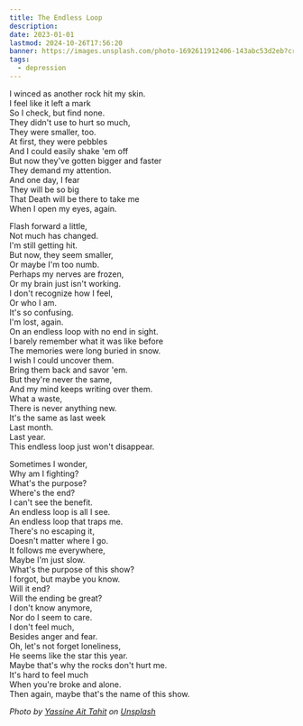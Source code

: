 ```yaml
---
title: The Endless Loop
description: 
date: 2023-01-01
lastmod: 2024-10-26T17:56:20
banner: https://images.unsplash.com/photo-1692611912406-143abc53d2eb?crop=entropy&cs=tinysrgb&fit=max&fm=jpg&ixid=M3wzNjAwOTd8MHwxfHNlYXJjaHw1NHx8ZW5kbGVzcyUyMGxvb3B8ZW58MHwwfHx8MTcyOTYxOTc1N3ww&ixlib=rb-4.0.3&q=80&w=1080
tags:
  - depression
---
```

I winced as another rock hit my skin.  
I feel like it left a mark  
So I check, but find none.  
They didn't use to hurt so much,  
They were smaller, too.  
At first, they were pebbles  
And I could easily shake 'em off  
But now they've gotten bigger and faster  
They demand my attention.  
And one day, I fear  
They will be so big  
That Death will be there to take me  
When I open my eyes, again.  
  
Flash forward a little,  
Not much has changed.  
I'm still getting hit.  
But now, they seem smaller,  
Or maybe I'm too numb.  
Perhaps my nerves are frozen,  
Or my brain just isn't working.  
I don't recognize how I feel,  
Or who I am.  
It's so confusing.  
I'm lost, again.  
On an endless loop with no end in sight.  
I barely remember what it was like before  
The memories were long buried in snow.  
I wish I could uncover them.  
Bring them back and savor 'em.  
But they're never the same,  
And my mind keeps writing over them.  
What a waste,  
There is never anything new.  
It's the same as last week  
Last month.  
Last year.  
This endless loop just won't disappear.  
  
Sometimes I wonder,  
Why am I fighting?  
What's the purpose?  
Where's the end?  
I can't see the benefit.  
An endless loop is all I see.  
An endless loop that traps me.  
There's no escaping it,  
Doesn't matter where I go.  
It follows me everywhere,  
Maybe I'm just slow.  
What's the purpose of this show?  
I forgot, but maybe you know.  
Will it end?  
Will the ending be great?  
I don't know anymore,  
Nor do I seem to care.  
I don't feel much,  
Besides anger and fear.  
Oh, let's not forget loneliness,  
He seems like the star this year.  
Maybe that's why the rocks don't hurt me.  
It's hard to feel much  
When you're broke and alone.  
Then again, maybe that's the name of this show.  
  
  
*Photo by [Yassine Ait Tahit](https://unsplash.com/@unclearvision?utm_source=Obsidian%20Image%20Inserter%20Plugin&utm_medium=referral) on [Unsplash](https://unsplash.com/?utm_source=Obsidian%20Image%20Inserter%20Plugin&utm_medium=referral)*  
